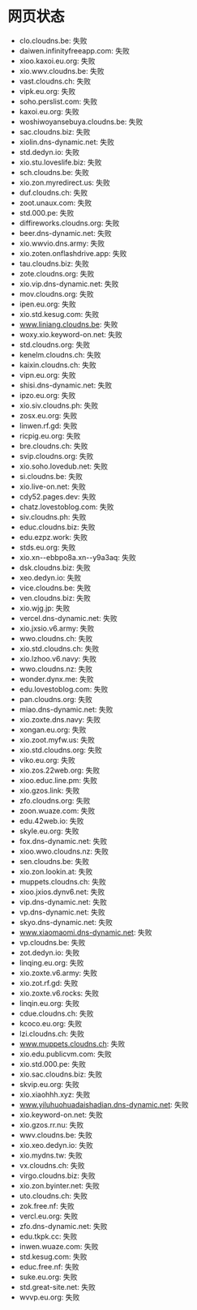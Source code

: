 # 网页状态
- clo.cloudns.be: 失败
- daiwen.infinityfreeapp.com: 失败
- xioo.kaxoi.eu.org: 失败
- xio.wwv.cloudns.be: 失败
- vast.cloudns.ch: 失败
- vipk.eu.org: 失败
- soho.perslist.com: 失败
- kaxoi.eu.org: 失败
- woshiwoyansebuya.cloudns.be: 失败
- sac.cloudns.biz: 失败
- xiolin.dns-dynamic.net: 失败
- std.dedyn.io: 失败
- xio.stu.loveslife.biz: 失败
- sch.cloudns.be: 失败
- xio.zon.myredirect.us: 失败
- duf.cloudns.ch: 失败
- zoot.unaux.com: 失败
- std.000.pe: 失败
- diffireworks.cloudns.org: 失败
- beer.dns-dynamic.net: 失败
- xio.wwvio.dns.army: 失败
- xio.zoten.onflashdrive.app: 失败
- tau.cloudns.biz: 失败
- zote.cloudns.org: 失败
- xio.vip.dns-dynamic.net: 失败
- mov.cloudns.org: 失败
- ipen.eu.org: 失败
- xio.std.kesug.com: 失败
- www.liniang.cloudns.be: 失败
- woxy.xio.keyword-on.net: 失败
- std.cloudns.org: 失败
- kenelm.cloudns.ch: 失败
- kaixin.cloudns.ch: 失败
- vipn.eu.org: 失败
- shisi.dns-dynamic.net: 失败
- ipzo.eu.org: 失败
- xio.siv.cloudns.ph: 失败
- zosx.eu.org: 失败
- linwen.rf.gd: 失败
- ricpig.eu.org: 失败
- bre.cloudns.ch: 失败
- svip.cloudns.org: 失败
- xio.soho.lovedub.net: 失败
- si.cloudns.be: 失败
- xio.live-on.net: 失败
- cdy52.pages.dev: 失败
- chatz.lovestoblog.com: 失败
- siv.cloudns.ph: 失败
- educ.cloudns.biz: 失败
- edu.ezpz.work: 失败
- stds.eu.org: 失败
- xio.xn--ebbpo8a.xn--y9a3aq: 失败
- dsk.cloudns.biz: 失败
- xeo.dedyn.io: 失败
- vice.cloudns.be: 失败
- ven.cloudns.biz: 失败
- xio.wjg.jp: 失败
- vercel.dns-dynamic.net: 失败
- xio.jxsio.v6.army: 失败
- wwo.cloudns.ch: 失败
- xio.std.cloudns.ch: 失败
- xio.lzhoo.v6.navy: 失败
- wwo.cloudns.nz: 失败
- wonder.dynx.me: 失败
- edu.lovestoblog.com: 失败
- pan.cloudns.org: 失败
- miao.dns-dynamic.net: 失败
- xio.zoxte.dns.navy: 失败
- xongan.eu.org: 失败
- xio.zoot.myfw.us: 失败
- xio.std.cloudns.org: 失败
- viko.eu.org: 失败
- xio.zos.22web.org: 失败
- xioo.educ.line.pm: 失败
- xio.gzos.link: 失败
- zfo.cloudns.org: 失败
- zoon.wuaze.com: 失败
- edu.42web.io: 失败
- skyle.eu.org: 失败
- fox.dns-dynamic.net: 失败
- xioo.wwo.cloudns.nz: 失败
- sen.cloudns.be: 失败
- xio.zon.lookin.at: 失败
- muppets.cloudns.ch: 失败
- xioo.jxios.dynv6.net: 失败
- vip.dns-dynamic.net: 失败
- vp.dns-dynamic.net: 失败
- skyo.dns-dynamic.net: 失败
- www.xiaomaomi.dns-dynamic.net: 失败
- vp.cloudns.be: 失败
- zot.dedyn.io: 失败
- linqing.eu.org: 失败
- xio.zoxte.v6.army: 失败
- xio.zot.rf.gd: 失败
- xio.zoxte.v6.rocks: 失败
- linqin.eu.org: 失败
- cdue.cloudns.ch: 失败
- kcoco.eu.org: 失败
- lzi.cloudns.ch: 失败
- www.muppets.cloudns.ch: 失败
- xio.edu.publicvm.com: 失败
- xio.std.000.pe: 失败
- xio.sac.cloudns.biz: 失败
- skvip.eu.org: 失败
- xio.xiaohhh.xyz: 失败
- www.yiluhuohuadaishadian.dns-dynamic.net: 失败
- xio.keyword-on.net: 失败
- xio.gzos.rr.nu: 失败
- wwv.cloudns.be: 失败
- xio.xeo.dedyn.io: 失败
- xio.mydns.tw: 失败
- vx.cloudns.ch: 失败
- virgo.cloudns.biz: 失败
- xio.zon.byinter.net: 失败
- uto.cloudns.ch: 失败
- zok.free.nf: 失败
- vercl.eu.org: 失败
- zfo.dns-dynamic.net: 失败
- edu.tkpk.cc: 失败
- inwen.wuaze.com: 失败
- std.kesug.com: 失败
- educ.free.nf: 失败
- suke.eu.org: 失败
- std.great-site.net: 失败
- wvvp.eu.org: 失败
